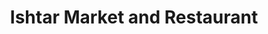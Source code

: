 ---
title: "Ishtar Market and Restaurant"
url: /boise/ishtar-market-and-restaurant/
shop: Supermarkt
---